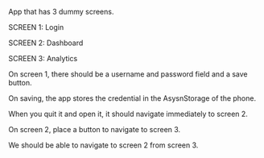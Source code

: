 App that has 3 dummy screens.

SCREEN 1: Login 

SCREEN 2: Dashboard

SCREEN 3: Analytics

On screen 1, there should be a username and password field and a save button.

On saving, the app stores the credential in the AsysnStorage of the phone.

When you quit it and open it, it should navigate immediately to screen 2.

On screen 2, place a button to navigate to screen 3.

We should be able to navigate to screen 2 from screen 3.
